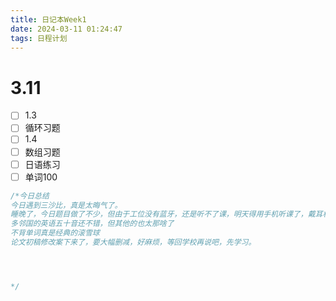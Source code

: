 ```yaml
---
title: 日记本Week1
date: 2024-03-11 01:24:47
tags: 日程计划
---
```


#  3.11

- [ ] 1.3
- [ ] 循环习题
- [ ] 1.4
- [ ] 数组习题
- [ ] 日语练习
- [ ] 单词100

```c++
/*今日总结
今日遇到三沙比，真是太晦气了。
睡晚了，今日题目做了不少，但由于工位没有蓝牙，还是听不了课，明天得用手机听课了，戴耳机又太明显，唉，没字幕真的有点麻烦啊。
多邻国的英语五十音还不错，但其他的也太那啥了
不背单词真是经典的滚雪球
论文初稿修改案下来了，要大幅删减，好麻烦，等回学校再说吧，先学习。




*/
```


